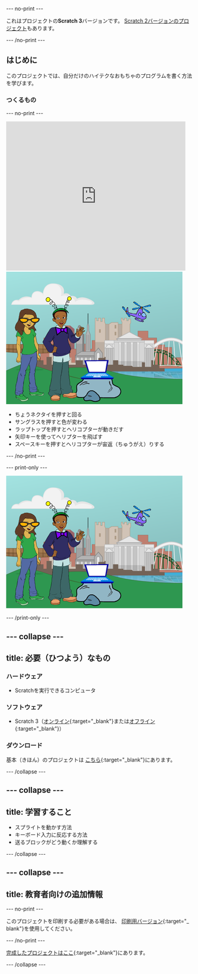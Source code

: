 --- no-print ---

これはプロジェクトの**Scratch 3**バージョンです。 [Scratch 2バージョンのプロジェクト](https://projects.raspberrypi.org/ja-JP/projects/tech-toys-scratch2)もあります。

--- /no-print ---

## はじめに

このプロジェクトでは、自分だけのハイテクなおもちゃのプログラムを書く方法を学びます。

### つくるもの

--- no-print ---

<div class="scratch-preview">
  <iframe allowtransparency="true" width="485" height="402" src="https://scratch.mit.edu/projects/embed/301514002/?autostart=false" frameborder="0" scrolling="no"></iframe>
  <img src="images/toys-final.png">
</div>

+ ちょうネクタイを押すと回る
+ サングラスを押すと色が変わる
+ ラップトップを押すとヘリコプターが動きだす
+ 矢印キーを使ってヘリプターを飛ばす
+ スペースキーを押すとヘリコプターが宙返（ちゅうがえ）りする

--- /no-print ---

--- print-only ---

![完成したプロジェクト](images/toys-final.png)

--- /print-only ---

--- collapse ---
---
title: 必要（ひつよう）なもの
---

### ハードウェア

+ Scratchを実行できるコンピュータ

### ソフトウェア

+ Scratch 3（[オンライン](https://rpf.io/scratchon){:target="_blank"}または[オフライン](https://rpf.io/scratchoff){:target="_blank"}）

### ダウンロード

基本（きほん）のプロジェクトは [こちら](https://rpf.io/p/ja-JP/tech-toys-go){:target="_blank"}にあります。

--- /collapse ---

--- collapse ---
---
title: 学習すること
---

- スプライトを動かす方法
- キーボード入力に反応する方法
- 送るブロックがどう動くか理解する

--- /collapse ---

--- collapse ---
---
title: 教育者向けの追加情報
---

--- no-print ---

このプロジェクトを印刷する必要がある場合は、 [印刷用バージョン](https://projects.raspberrypi.org/ja-JP/projects/tech-toys/print){:target="_ blank"}を使用してください。

--- /no-print ---

[完成したプロジェクトはここ](https://rpf.io/p/ja-JP/tech-toys-get){:target="_blank"}にあります。

--- /collapse ---
